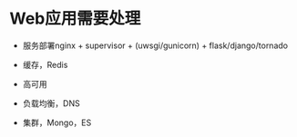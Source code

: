 # Web应用需要处理

* 服务部署nginx + supervisor + \(uwsgi/gunicorn\) + flask/django/tornado

* 缓存，Redis

* 高可用

* 负载均衡，DNS

* 集群，Mongo，ES



